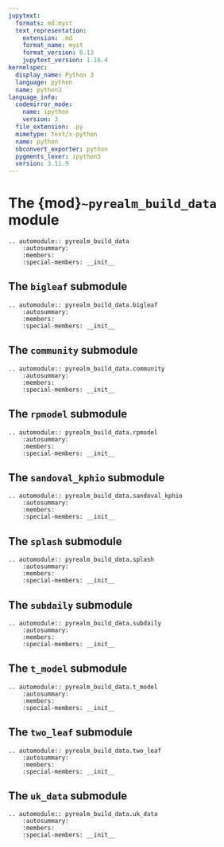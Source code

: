 ```yaml
---
jupytext:
  formats: md:myst
  text_representation:
    extension: .md
    format_name: myst
    format_version: 0.13
    jupytext_version: 1.16.4
kernelspec:
  display_name: Python 3
  language: python
  name: python3
language_info:
  codemirror_mode:
    name: ipython
    version: 3
  file_extension: .py
  mimetype: text/x-python
  name: python
  nbconvert_exporter: python
  pygments_lexer: ipython3
  version: 3.11.9
---
```


# The {mod}`~pyrealm_build_data` module

```{eval-rst}
.. automodule:: pyrealm_build_data
    :autosummary:
    :members:
    :special-members: __init__
```

## The `bigleaf` submodule

```{eval-rst}
.. automodule:: pyrealm_build_data.bigleaf
    :autosummary:
    :members:
    :special-members: __init__
```

## The `community` submodule

```{eval-rst}
.. automodule:: pyrealm_build_data.community
    :autosummary:
    :members:
    :special-members: __init__
```

## The `rpmodel` submodule

```{eval-rst}
.. automodule:: pyrealm_build_data.rpmodel
    :autosummary:
    :members:
    :special-members: __init__
```

## The `sandoval_kphio` submodule

```{eval-rst}
.. automodule:: pyrealm_build_data.sandoval_kphio
    :autosummary:
    :members:
    :special-members: __init__
```

## The `splash` submodule

```{eval-rst}
.. automodule:: pyrealm_build_data.splash
    :autosummary:
    :members:
    :special-members: __init__
```

## The `subdaily` submodule

```{eval-rst}
.. automodule:: pyrealm_build_data.subdaily
    :autosummary:
    :members:
    :special-members: __init__
```

## The `t_model` submodule

```{eval-rst}
.. automodule:: pyrealm_build_data.t_model
    :autosummary:
    :members:
    :special-members: __init__
```

## The `two_leaf` submodule

```{eval-rst}
.. automodule:: pyrealm_build_data.two_leaf
    :autosummary:
    :members:
    :special-members: __init__
```

## The `uk_data` submodule

```{eval-rst}
.. automodule:: pyrealm_build_data.uk_data
    :autosummary:
    :members:
    :special-members: __init__
```
